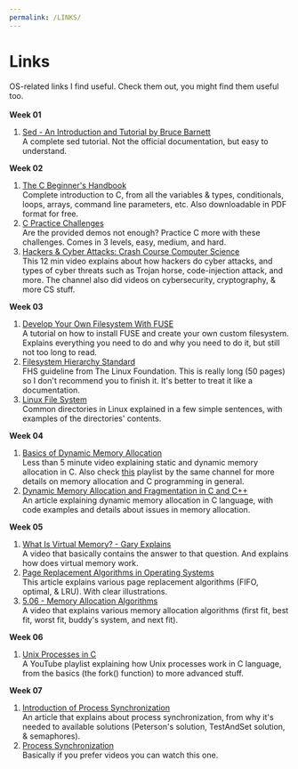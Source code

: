 ```yaml
---
permalink: /LINKS/
---
```

<h1>Links</h1>
OS-related links I find useful. Check them out, you might find them useful too. <br> 
<br><b>Week 01</b>
<ol>
<li><a href="https://grymoire.com/Unix/Sed.html">Sed - An Introduction and Tutorial by Bruce Barnett</a>
<br> A complete sed tutorial. Not the official documentation, but easy to understand.</li>
</ol>
<b>Week 02</b>
<ol>
<li><a href="https://freecodecamp.org/news/the-c-beginners-handbook/">The C Beginner's Handbook</a>
<br> Complete introduction to C, from all the variables & types, conditionals, loops, arrays, command line parameters, etc. Also downloadable in PDF format for free.</li>
<li><a href="https://hackerrank.com/domains/c">C Practice Challenges</a>
<br> Are the provided demos not enough? Practice C more with these challenges. Comes in 3 levels, easy, medium, and hard.</li>
<li><a href="https://youtu.be/_GzE99AmAQU">Hackers & Cyber Attacks: Crash Course Computer Science</a>
<br> This 12 min video explains about how hackers do cyber attacks, and types of cyber threats such as Trojan horse, code-injection attack, and more. The channel also did videos on cybersecurity, cryptography, & more CS stuff.</li>
</ol>
<b>Week 03</b>
<ol>
<li><a href="https://developer.ibm.com/articles/l-fuse/">Develop Your Own Filesystem With FUSE</a>
<br> A tutorial on how to install FUSE and create your own custom filesystem. Explains everything you need to do and why you need to do it, but still not too long to read.</li>
<li><a href="https://refspecs.linuxfoundation.org/FHS_3.0/fhs-3.0.pdf">Filesystem Hierarchy Standard</a>
<br> FHS guideline from The Linux Foundation. This is really long (50 pages) so I don't recommend you to finish it. It's better to treat it like a documentation.</li>
<li><a href="https://ipcisco.com/lesson/linux-file-system/">Linux File System</a>
<br> Common directories in Linux explained in a few simple sentences, with examples of the directories' contents.</li>
</ol>
<b>Week 04</b>
<ol>
<li><a href="https://youtu.be/udfbq4M2Kfc">Basics of Dynamic Memory Allocation</a>
<br> Less than 5 minute video explaining static and dynamic memory allocation in C. Also check
<a href="https://youtube.com/playlist?list=PLBlnK6fEyqRhX6r2uhhlubuF5QextdCSM">this</a> playlist by the same channel for more details on memory allocation
and C programming in general.</li>
<li><a href="https://www.design-reuse.com/articles/25090/dynamic-memory-allocation-fragmentation-c.html">Dynamic Memory Allocation and Fragmentation in C and C++</a>
<br> An article explaining dynamic memory allocation in C language, with code examples and details about issues in memory allocation.</li>
</ol>
<b>Week 05</b>
<ol>
<li><a href="https://www.youtube.com/watch?v=2quKyPnUShQ">What Is Virtual Memory? - Gary Explains</a>
<br> A video that basically contains the answer to that question. And explains how does virtual memory work.</li>
<li><a href="https://www.geeksforgeeks.org/page-replacement-algorithms-in-operating-systems/">Page Replacement Algorithms in Operating Systems</a>
<br> This article explains various page replacement algorithms (FIFO, optimal, & LRU). With clear illustrations.</li>
<li><a href="https://youtube.com/watch?v=10vroQb5IdY">5.06 - Memory Allocation Algorithms</a>
<br> A video that explains various memory allocation algorithms (first fit, best fit, worst fit, buddy's system, and next fit).</li>
</ol>
<b>Week 06</b>
<ol>
<li><a href="https://www.youtube.com/playlist?list=PLfqABt5AS4FkW5mOn2Tn9ZZLLDwA3kZUY">Unix Processes in C</a>
<br> A YouTube playlist explaining how Unix processes work in C language, from the basics (the fork() function) to more advanced stuff.</li>
</ol>
<b>Week 07</b>
<ol>
<li><a href="https://www.geeksforgeeks.org/introduction-of-process-synchronization/">Introduction of Process Synchronization</a>
<br> An article that explains about process synchronization, from why it's needed to available solutions (Peterson's solution, TestAndSet solution, & semaphores).</li>
<li><a href="https://www.youtube.com/watch?v=ph2awKa8r5Y">Process Synchronization</a>
<br> Basically if you prefer videos you can watch this one.</li>
</ol>

